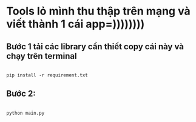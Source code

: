 # Tools lỏ mình thu thập trên mạng và viết thành 1 cái app=))))))))

## Bước 1 tải các library cần thiết copy cái này và chạy trên terminal
<pre><code class="language-javascript">
pip install -r requirement.txt 
</code></pre>
## Bước 2:
<pre><code class"language-javascript">
python main.py
</code></pre>
